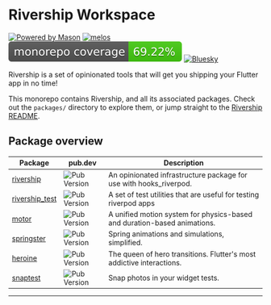# Rivership Workspace

[![Powered by Mason](https://img.shields.io/endpoint?url=https%3A%2F%2Ftinyurl.com%2Fmason-badge)](https://github.com/felangel/mason)
[![melos](https://img.shields.io/badge/maintained%20with-melos-f700ff.svg?style=flat-square)](https://github.com/invertase/melos)
![Code Coverage](./coverage-total.svg)
[![Bluesky](https://img.shields.io/badge/Bluesky-0285FF?logo=bluesky&logoColor=fff)](https://bsky.app/profile/i.madethese.works)

Rivership is a set of opinionated tools that will get you shipping your Flutter app in no time!

This monorepo contains Rivership, and all its associated packages. Check out the `packages/` directory to explore them, or jump straight to the [Rivership README](./packages/rivership/README.md).


## Package overview
| Package                                     | pub.dev                                                     | Description                                                              |
| ------------------------------------------- | ----------------------------------------------------------- | ------------------------------------------------------------------------ |
| [rivership](./packages/rivership)           | ![Pub Version](https://img.shields.io/pub/v/rivership)      | An opinionated infrastructure package for use with hooks_riverpod.       |
| [rivership_test](./packages/rivership_test) | ![Pub Version](https://img.shields.io/pub/v/rivership_test) | A set of test utilities that are useful for testing riverpod apps        |
| [motor](./packages/motor)                   | ![Pub Version](https://img.shields.io/pub/v/motor)          | A unified motion system for physics-based and duration-based animations. |
| [springster](./packages/springster)         | ![Pub Version](https://img.shields.io/pub/v/springster)     | Spring animations and simulations, simplified.                           |
| [heroine](./packages/heroine)               | ![Pub Version](https://img.shields.io/pub/v/heroine)        | The queen of hero transitions. Flutter's most addictive interactions.    |
| [snaptest](./packages/snapper)              | ![Pub Version](https://img.shields.io/pub/v/snaptest)       | Snap photos in your widget tests.                                        |


---


[dart_install_link]: https://dart.dev/get-dart
[github_actions_link]: https://docs.github.com/en/actions/learn-github-actions
[license_badge]: https://img.shields.io/badge/license-MIT-blue.svg
[license_link]: https://opensource.org/licenses/MIT
[mason_link]: https://github.com/felangel/mason
[very_good_ventures_link]: https://verygood.ventures

